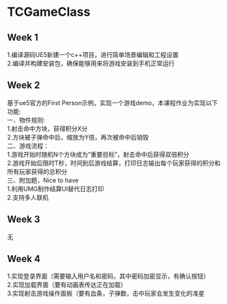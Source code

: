 # TCGameClass
## Week 1
1.编译源码UE5新建一个c++项目，进行简单场景编辑和工程设置  
2.编译并构建安装包，确保能够用来将游戏安装到手机正常运行  
## Week 2
基于ue5官方的First Person示例，实现一个游戏demo，本课程作业为实现以下功能:  
一、物件规则:  
1.射击命中方块，获得积分X分  
2.方块被子弹命中后，缩放为Y倍，再次被命中后销毁  
二、游戏流程：  
1.游戏开始时随机N个方块成为“重要目标”，射击命中后获得双倍积分  
2.游戏开始后限时T秒，时间到后游戏结算，打印日志输出每个玩家获得的积分和所有玩家获得的总积分  
三、附加题，Nice to have  
1.利用UMG制作结算UI替代日志打印  
2.支持多人联机  
## Week 3
无
## Week 4
1.实现登录界面（需要输入用户名和密码，其中密码加密显示，有确认按钮）  
2.实现加载界面（要有动画表传达正在加载）  
3.实现射击游戏操作面板（要有血条，子弹数，击中玩家会发生变化的准星  
